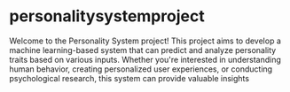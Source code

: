 # personalitysystemproject
Welcome to the Personality System project! This project aims to develop a machine learning-based system that can predict and analyze personality traits based on various inputs. Whether you're interested in understanding human behavior, creating personalized user experiences, or conducting psychological research, this system can provide valuable insights
